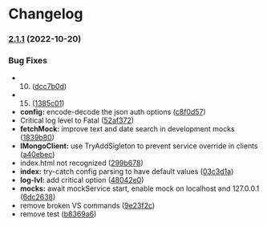 # Changelog

### [2.1.1](https://github.com/followynne/serilog-ui/compare/v2.1.0...v2.1.1) (2022-10-20)


### Bug Fixes

* 10. ([dcc7b0d](https://github.com/followynne/serilog-ui/commit/dcc7b0d02866d2f5e663355e5ebca0bf290b5cb1))
* 15. ([1385c01](https://github.com/followynne/serilog-ui/commit/1385c010b707f0d14a824ec34d6e6066d1c3df2a))
* **config:** encode-decode the json auth options ([c8f0d57](https://github.com/followynne/serilog-ui/commit/c8f0d573e6938c56dce572987fef951f95a6070d))
* Critical log level to Fatal ([52af372](https://github.com/followynne/serilog-ui/commit/52af3728bfbfdc2d920b45b08630ad379525b2e1))
* **fetchMock:** improve text and date search in development mocks ([1839b80](https://github.com/followynne/serilog-ui/commit/1839b801b68d50c4024a63754241e31b3b1cf5d8))
* **IMongoClient:** use TryAddSigleton to prevent service override in clients ([a40ebec](https://github.com/followynne/serilog-ui/commit/a40ebeccaaf52fc4fb4c0dce2e4bc5b729e5797c))
* index.html not recognized ([299b678](https://github.com/followynne/serilog-ui/commit/299b6787fc084aec489da6e9cc238f73b68b113e))
* **index:** try-catch config parsing to have default values ([03c3d1a](https://github.com/followynne/serilog-ui/commit/03c3d1a2eb926fe61a26dcdcffe8d8f79d4a7ad5))
* **log-lvl:** add critical option ([48042e0](https://github.com/followynne/serilog-ui/commit/48042e08638ae341fd91735196a80eb7a00f8de4))
* **mocks:** await mockService start, enable mock on localhost and 127.0.0.1 ([6dc2638](https://github.com/followynne/serilog-ui/commit/6dc2638d22456019bd98a0b53ba20b0bb6c5c154))
* remove broken VS commands ([9e23f2c](https://github.com/followynne/serilog-ui/commit/9e23f2caecdb410dfc2fd66554cef592a889ccbf))
* remove test ([b8369a6](https://github.com/followynne/serilog-ui/commit/b8369a6732f2e01557a6953f3195fff128151f0a))
